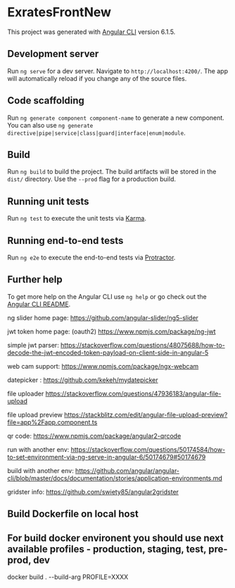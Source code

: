 # ExratesFrontNew

This project was generated with [Angular CLI](https://github.com/angular/angular-cli) version 6.1.5.

## Development server

Run `ng serve` for a dev server. Navigate to `http://localhost:4200/`. The app will automatically reload if you change any of the source files.

## Code scaffolding

Run `ng generate component component-name` to generate a new component. You can also use `ng generate directive|pipe|service|class|guard|interface|enum|module`.

## Build

Run `ng build` to build the project. The build artifacts will be stored in the `dist/` directory. Use the `--prod` flag for a production build.

## Running unit tests

Run `ng test` to execute the unit tests via [Karma](https://karma-runner.github.io).

## Running end-to-end tests

Run `ng e2e` to execute the end-to-end tests via [Protractor](http://www.protractortest.org/).

## Further help

To get more help on the Angular CLI use `ng help` or go check out the [Angular CLI README](https://github.com/angular/angular-cli/blob/master/README.md).


ng slider home page:
https://github.com/angular-slider/ng5-slider

jwt token home page: (oauth2)
https://www.npmjs.com/package/ng-jwt

simple jwt parser:
https://stackoverflow.com/questions/48075688/how-to-decode-the-jwt-encoded-token-payload-on-client-side-in-angular-5

web cam support:
https://www.npmjs.com/package/ngx-webcam

datepicker :
https://github.com/kekeh/mydatepicker

file uploader
https://stackoverflow.com/questions/47936183/angular-file-upload

file upload preview
https://stackblitz.com/edit/angular-file-upload-preview?file=app%2Fapp.component.ts

qr code:
https://www.npmjs.com/package/angular2-qrcode

run with another env:
https://stackoverflow.com/questions/50174584/how-to-set-environment-via-ng-serve-in-angular-6/50174679#50174679


build with another env:
https://github.com/angular/angular-cli/blob/master/docs/documentation/stories/application-environments.md

gridster info:
https://github.com/swiety85/angular2gridster

## Build Dockerfile on local host
## For build docker environent you should use next available profiles - production, staging, test, pre-prod, dev
docker build . --build-arg PROFILE=XXXX